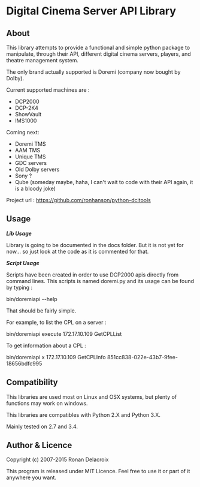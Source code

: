Digital Cinema Server API Library
=================================

About
-----

This library attempts to provide a functional and simple python package to manipulate, through their API, different digital cinema servers, players, and theatre management system.

The only brand actually supported is Doremi (company now bought by Dolby).

Current supported machines are :
 - DCP2000
 - DCP-2K4
 - ShowVault
 - IMS1000

Coming next: 
 - Doremi TMS
 - AAM TMS
 - Unique TMS
 - GDC servers
 - Old Dolby servers
 - Sony ?
 - Qube (someday maybe, haha, I can't wait to code with their API again, it is a bloody joke)

Project url : https://github.com/ronhanson/python-dcitools


Usage
-----

***Lib Usage***

Library is going to be documented in the docs folder.
But it is not yet for now... so just look at the code as it is commented for that.

***Script Usage***

Scripts have been created in order to use DCP2000 apis directly from command lines.
This scripts is named doremi.py and its usage can be found by typing :

   bin/doremiapi --help

That should be fairly simple.

For example, to list the CPL on a server :

   bin/doremiapi execute 172.17.10.109 GetCPLList

To get information about a CPL :

   bin/doremiapi x 172.17.10.109 GetCPLInfo 851cc838-022e-43b7-9fee-18656bdfc995


Compatibility
-------------

This libraries are used most on Linux and OSX systems, but plenty of functions may work on windows.

This libraries are compatibles with Python 2.X and Python 3.X.

Mainly tested on 2.7 and 3.4.


Author & Licence
----------------

Copyright (c) 2007-2015 Ronan Delacroix

This program is released under MIT Licence. Feel free to use it or part of it anywhere you want.
 
